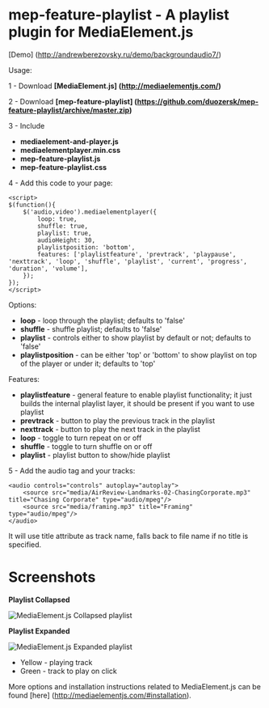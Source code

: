 mep-feature-playlist -  A playlist plugin for MediaElement.js
=
[Demo] (http://andrewberezovsky.ru/demo/backgroundaudio7/)

Usage:

1 - Download **[MediaElement.js] (http://mediaelementjs.com/)**

2 - Download **[mep-feature-playlist] (https://github.com/duozersk/mep-feature-playlist/archive/master.zip)**

3 - Include

- **mediaelement-and-player.js**
- **mediaelementplayer.min.css**
- **mep-feature-playlist.js**
- **mep-feature-playlist.css**

4 - Add this code to your page:

    <script>
    $(function(){
        $('audio,video').mediaelementplayer({
            loop: true,
            shuffle: true,
            playlist: true,
            audioHeight: 30,
            playlistposition: 'bottom',
            features: ['playlistfeature', 'prevtrack', 'playpause', 'nexttrack', 'loop', 'shuffle', 'playlist', 'current', 'progress', 'duration', 'volume'],
        });
    });
    </script>

Options:
- **loop** - loop through the playlist; defaults to 'false'
- **shuffle** - shuffle playlist; defaults to 'false'
- **playlist** - controls either to show playlist by default or not; defaults to 'false'
- **playlistposition** - can be either 'top' or 'bottom' to show playlist on top of the player or under it; defaults to 'top'

Features:
- **playlistfeature** - general feature to enable playlist functionality; it just builds the internal playlist layer, it should be present if you want to use playlist
- **prevtrack** - button to play the previous track in the playlist
- **nexttrack** - button to play the next track in the playlist
- **loop** - toggle to turn repeat on or off
- **shuffle** - toggle to turn shuffle on or off
- **playlist** - playlist button to show/hide playlist

5 - Add the audio tag and your tracks:

    <audio controls="controls" autoplay="autoplay">
        <source src="media/AirReview-Landmarks-02-ChasingCorporate.mp3" title="Chasing Corporate" type="audio/mpeg"/>
        <source src="media/framing.mp3" title="Framing" type="audio/mpeg"/>
    </audio>

It will use title attribute as track name, falls back to file name if no title is specified.

Screenshots
==
**Playlist Collapsed**

![MediaElement.js Collapsed playlist](http://andrewberezovsky.ru/demo/screenshots/playlist_collapsed.png "MediaElement.js Collapsed playlist")

**Playlist Expanded**

![MediaElement.js Expanded playlist](http://andrewberezovsky.ru/demo/screenshots/playlist_expanded.png "MediaElement.js Expanded playlist")

- Yellow - playing track
- Green - track to play on click

More options and installation instructions related to MediaElement.js can be found [here] (http://mediaelementjs.com/#installation).
